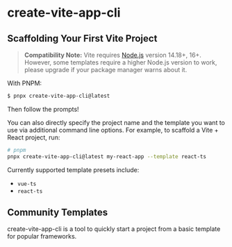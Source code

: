 # create-vite-app-cli

## Scaffolding Your First Vite Project

> **Compatibility Note:**
> Vite requires [Node.js](https://nodejs.org/en/) version 14.18+, 16+. However, some templates require a higher Node.js version to work, please upgrade if your package manager warns about it.

With PNPM:

```bash
$ pnpx create-vite-app-cli@latest
```

Then follow the prompts!

You can also directly specify the project name and the template you want to use via additional command line options. For example, to scaffold a Vite + React project, run:

```bash
# pnpm
pnpx create-vite-app-cli@latest my-react-app --template react-ts
```

Currently supported template presets include:

- `vue-ts`
- `react-ts`

## Community Templates

create-vite-app-cli is a tool to quickly start a project from a basic template for popular frameworks.
